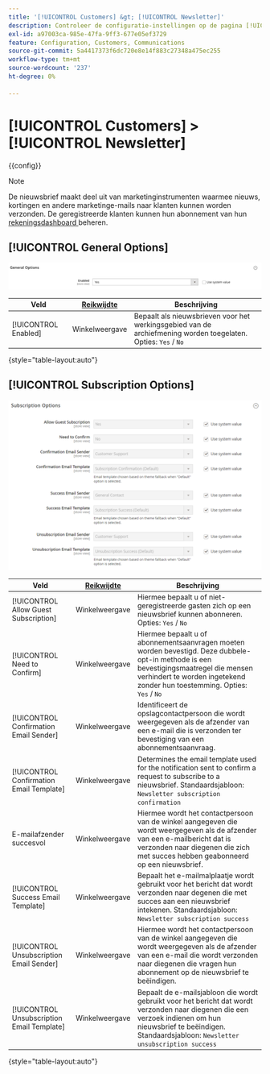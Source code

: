 ```yaml
---
title: '[!UICONTROL Customers] &gt; [!UICONTROL Newsletter]'
description: Controleer de configuratie-instellingen op de pagina [!UICONTROL Customers] &gt; [!UICONTROL Newsletter] van Commerce Admin.
exl-id: a97003ca-985e-47fa-9ff3-677e05ef3729
feature: Configuration, Customers, Communications
source-git-commit: 5a4417373f6dc720e8e14f883c27348a475ec255
workflow-type: tm+mt
source-wordcount: '237'
ht-degree: 0%

---
```


# [!UICONTROL Customers] > [!UICONTROL Newsletter]

{{config}}

>[!NOTE]
>
>De nieuwsbrief maakt deel uit van marketinginstrumenten waarmee nieuws, kortingen en andere marketinge-mails naar klanten kunnen worden verzonden. De geregistreerde klanten kunnen hun abonnement van hun [ rekeningsdashboard ](../../customers/account-dashboard-my-account.md) beheren.

## [!UICONTROL General Options]

![ Algemene Opties ](./assets/newsletter-general-options.png)<!-- zoom -->

| Veld | [ Reikwijdte ](../../getting-started/websites-stores-views.md#scope-settings) | Beschrijving |
|--- |--- |--- |
| [!UICONTROL Enabled] | Winkelweergave | Bepaalt als nieuwsbrieven voor het werkingsgebied van de archiefmening worden toegelaten. Opties: `Yes` / `No` |

{style="table-layout:auto"}

## [!UICONTROL Subscription Options]

![ Abonnementsopties ](./assets/newsletter-subscription-options.png)<!-- zoom -->

<!-- [Subscription Options](https://experienceleague.adobe.com/en/docs/commerce-admin/marketing/communications/newsletters/newsletters) -->

| Veld | [ Reikwijdte ](../../getting-started/websites-stores-views.md#scope-settings) | Beschrijving |
|--- |--- |--- |
| [!UICONTROL Allow Guest Subscription] | Winkelweergave | Hiermee bepaalt u of niet-geregistreerde gasten zich op een nieuwsbrief kunnen abonneren. Opties: `Yes` / `No` |
| [!UICONTROL Need to Confirm] | Winkelweergave | Hiermee bepaalt u of abonnementsaanvragen moeten worden bevestigd. Deze dubbele-opt-in methode is een bevestigingsmaatregel die mensen verhindert te worden ingetekend zonder hun toestemming. Opties: `Yes` / `No` |
| [!UICONTROL Confirmation Email Sender] | Winkelweergave | Identificeert de opslagcontactpersoon die wordt weergegeven als de afzender van een e-mail die is verzonden ter bevestiging van een abonnementsaanvraag. |
| [!UICONTROL Confirmation Email Template] | Winkelweergave | Determines the email template used for the notification sent to confirm a request to subscribe to a nieuwsbrief. Standaardsjabloon: `Newsletter subscription confirmation` |
| E-mailafzender succesvol | Winkelweergave | Hiermee wordt het contactpersoon van de winkel aangegeven die wordt weergegeven als de afzender van een e-mailbericht dat is verzonden naar diegenen die zich met succes hebben geabonneerd op een nieuwsbrief. |
| [!UICONTROL Success Email Template] | Winkelweergave | Bepaalt het e-mailmalplaatje wordt gebruikt voor het bericht dat wordt verzonden naar degenen die met succes aan een nieuwsbrief intekenen. Standaardsjabloon: `Newsletter subscription success` |
| [!UICONTROL Unsubscription Email Sender] | Winkelweergave | Hiermee wordt het contactpersoon van de winkel aangegeven die wordt weergegeven als de afzender van een e-mail die wordt verzonden naar diegenen die vragen hun abonnement op de nieuwsbrief te beëindigen. |
| [!UICONTROL Unsubscription Email Template] | Winkelweergave | Bepaalt de e-mailsjabloon die wordt gebruikt voor het bericht dat wordt verzonden naar diegenen die een verzoek indienen om hun nieuwsbrief te beëindigen. Standaardsjabloon: `Newsletter unsubscription success` |

{style="table-layout:auto"}
